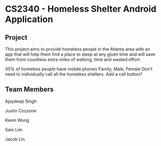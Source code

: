 # CS2340 - Homeless Shelter Android Application

## Project

This project aims to provide homeless people in the Atlanta area with an app that will help them find a place to sleep at any given time and will save them from countless extra miles of walking, time and wasted effort.

45% of homeless people have mobile phones
Family, Male, Female
Don't need to individually call all the homeless shelters.
Add a call button?


## Team Members

Ajaydeep Singh

Justin Cozzone

Kevin Wong

Sam Lim

Jacob Lin
